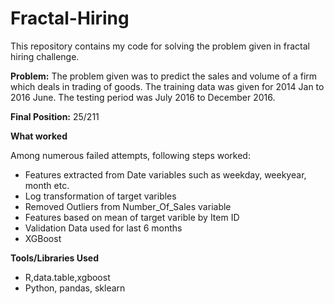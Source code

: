 # Fractal-Hiring
This repository contains my code for solving the problem given in fractal hiring challenge.


**Problem:** The problem given was to predict the sales and volume of a firm which deals in trading of goods. The training data was given for 2014 Jan to 2016 June. The testing period was July 2016 to December 2016.

**Final Position:** 25/211  


**What worked**  

Among numerous failed attempts, following steps worked:
  * Features extracted from Date variables such as weekday, weekyear, month etc.
  * Log transformation of target varibles
  * Removed Outliers from Number_Of_Sales variable
  * Features based on mean of target varible by Item ID
  * Validation Data used for last 6 months
  * XGBoost 

**Tools/Libraries Used**

  * R,data.table,xgboost
  * Python, pandas, sklearn
 
